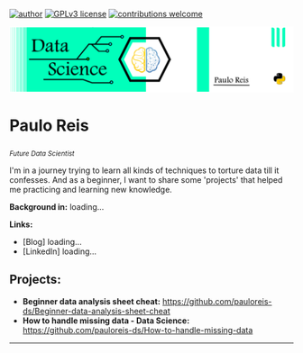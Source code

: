 
[![author](https://img.shields.io/badge/author-PauloReis-black.svg)](https://www.kaggle.com/paulosabinoreis) 
[![GPLv3 license](https://img.shields.io/badge/python-3.7+-blue.svg)](https://www.python.org/downloads/release/python-365/)
[![contributions welcome](https://img.shields.io/badge/contributions-welcome-brightgreen.svg?style=flat)](https://github.com/pauloreis-ds)

<p align="center">
  <img src="banner.png" >
</p>

# Paulo Reis
<sub>*Future Data Scientist*</sub>

I'm in a journey trying to learn all kinds of techniques to torture data till it confesses.
And as a beginner, I want to share some 'projects' that helped me practicing and learning new knowledge.

**Background in:** loading...

**Links:**
* [Blog] loading...
* [LinkedIn] loading...


## Projects:
* **Beginner data analysis sheet cheat:** https://github.com/pauloreis-ds/Beginner-data-analysis-sheet-cheat
* **How to handle missing data - Data Science:** https://github.com/pauloreis-ds/How-to-handle-missing-data

---

